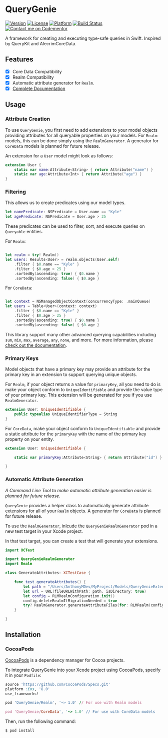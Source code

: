 # QueryGenie
[![Version](https://img.shields.io/cocoapods/v/QueryGenie.svg?style=flat)](http://cocoapods.org/pods/QueryGenie)
[![License](https://img.shields.io/cocoapods/l/QueryGenie.svg?style=flat)](http://cocoapods.org/pods/QueryGenie)
[![Platform](https://img.shields.io/cocoapods/p/QueryGenie.svg?style=flat)](http://cocoapods.org/pods/QueryGenie)
[![Build Status](https://travis-ci.org/AnthonyMDev/QueryGenie.svg?branch=master)](https://travis-ci.org/AnthonyMDev/QueryGenie)
[![Contact me on Codementor](https://cdn.codementor.io/badges/contact_me_github.svg)](https://www.codementor.io/anthonymdev?utm_source=github&utm_medium=button&utm_term=anthonymdev&utm_campaign=github)

A framework for creating and executing type-safe queries in Swift. Inspired by QueryKit and AlecrimCoreData.

## Features

- [x] Core Data Compatibility
- [x] Realm Compatibility
- [x] Automatic attribute generator for `Realm`.
- [x] [Complete Documentation](http://cocoadocs.org/docsets/QueryGenie)

## Usage

### Attribute Creation

To use `QueryGenie`, you first need to add extensions to your model objects providing attributes for all queryable properties on your models. For `Realm` models, this can be done simply using the `RealmGenerator`. A generator for `CoreData` models is planned for future release. 

An extension for a `User` model might look as follows:

```swift
extension User {
    static var name:Attribute<String> { return Attribute("name") }
    static var age:Attribute<Int> { return Attribute("age") }
}
```

### Filtering

This allows us to create predicates using our model types.

```swift
let namePredicate: NSPredicate = User.name == "Kyle"
let agePredicate: NSPredicate = User.age > 25
```

These predicates can be used to filter, sort, and execute queries on `Queryable` entities.

For `Realm`: 

```swift

let realm = try! Realm()
let users: Results<User> = realm.objects(User.self)
    .filter { $0.name == "Kyle" }
    .filter { $0.age > 25 }
    .sortedBy(ascending: true) { $0.name } 
    .sortedBy(ascending: false) { $0.age }

```

For `CoreData`:

```swift

let context = NSManagedObjectContext(concurrencyType: .mainQueue)
let users = Table<User>(context: context)
    .filter { $0.name == "Kyle" }
    .filter { $0.age > 25 }
    .sortedBy(ascending: true) { $0.name }
    .sortedBy(ascending: false) { $0.age }

```

This library support many other advanced querying capabilities including `sum`, `min`, `max`, `average`, `any`, `none`, and more. For more information, please [check out the documentation](http://cocoadocs.org/docsets/QueryGenie).

### Primary Keys

Model objects that have a primary key may provide an attribute for the primary key in an extension to support querying unique objects.

For `Realm`, if your object returns a value for `primaryKey`, all you need to do is make your object conform to `UniqueIdentifiable` and provide the value type of your primary key. This extension will be generated for you if you use `RealmGenerator`. 

```swift
extension User: UniqueIdentifiable {
    public typealias UniqueIdentifierType = String
}
```

For `CoreData`, make your object conform to `UniqueIdentifiable` and provide a static attribute for the `primaryKey` with the name of the primary key property on your entity.

```swift
extension User: UniqueIdentifiable {

    static var primaryKey:Attribute<String> { return Attribute("id") }

}
```

### Automatic Attribute Generation

*A Command Line Tool to make automatic attribute generation easier is planned for future release.* 

`QueryGenie` provides a helper class to automatically generate attribute extensions for all of your `Realm` objects. A generator for `CoreData` is planned for future release.

To use the `RealmGenerator`, inlcude the `QueryGenieRealmGenerator` pod in a new test target in your Xcode project.

In that test target, you can create a test that will generate your extensions. 

```swift
import XCTest

import QueryGenieRealmGenerator
import Realm

class GenerateAttributes: XCTestCase {

    func test_generateAttributes() {
        let path = "/Users/AnthonyMDev/MyProject/Models/QueryGenieExtensions"        
        let url = URL(fileURLWithPath: path, isDirectory: true)
        let config = RLMRealmConfiguration.init()
        config.deleteRealmIfMigrationNeeded = true
        try? RealmGenerator.generateAttributeFiles(for: RLMRealm(configuration: config).schema, destination: url)
    }

}
```

## Installation

### CocoaPods

[CocoaPods](http://cocoapods.org) is a dependency manager for Cocoa projects.

To integrate QueryGenie into your Xcode project using CocoaPods, specify it in your `Podfile`:

```ruby
source 'https://github.com/CocoaPods/Specs.git'
platform :ios, '8.0'
use_frameworks!

pod 'QueryGenie/Realm', '~> 1.0' // For use with Realm models

pod 'QueryGenie/CoreData', '~> 1.0' // For use with CoreData models
```

Then, run the following command:

```bash
$ pod install
```

